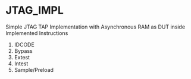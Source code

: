# JTAG_IMPL

Simple JTAG TAP Implementation with Asynchronous RAM as DUT inside
Implemented Instructions
1. IDCODE
2. Bypass
3. Extest
4. Intest
5. Sample/Preload

